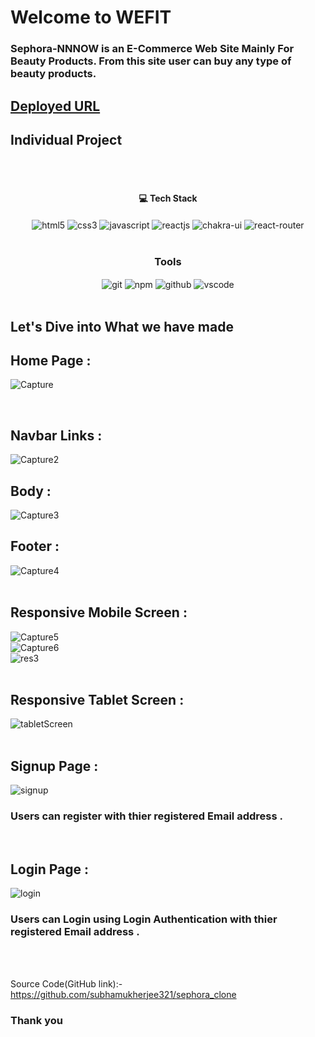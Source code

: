 # Welcome to WEFIT
<h3>Sephora-NNNOW is an E-Commerce Web Site Mainly For Beauty Products. From this site user can buy any type of beauty products.</h3>

## [Deployed URL](https://sephora-nnnow-clone-by-subha.netlify.app/)

## Individual Project
<br/>


<br/>
<h4 align="center">💻 Tech Stack</h4>
 <div align="center">
 <img src="https://img.shields.io/badge/html5-%23E34F26.svg?style=for-the-badge&logo=html5&logoColor=white" align="center" alt="html5">
 <img src = "https://img.shields.io/badge/css3-%231572B6.svg?style=for-the-badge&logo=css3&logoColor=white" align="center" alt="css3">
 <img src="https://img.shields.io/badge/javascript-%23323330.svg?style=for-the-badge&logo=javascript&logoColor=%23F7DF1E"  align="center" alt="javascript" />
 <img src="https://img.shields.io/badge/React-20232A?style=for-the-badge&logo=react&logoColor=61DAFB"  align="center" alt="reactjs" />
   <img src = "https://img.shields.io/badge/chakra ui-%234ED1C5.svg?style=for-the-badge&logo=chakraui&logoColor=white" align="center" alt="chakra-ui"/>
  <img src="https://img.shields.io/badge/React_Router-CA4245?style=for-the-badge&logo=react-router&logoColor=white"  align="center" alt="react-router" />
</div>
<br/>



<div align="center"><h3 align="center">Tools</h3> 
   <img src="https://img.shields.io/badge/netlify-%23000000.svg?style=for-the-badge&logo=netlify&logoColor=#00C7B7" align="center" alt="git"/>
  <img src = "https://img.shields.io/badge/NPM-%23000000.svg?style=for-the-badge&logo=npm&logoColor=white" align="center" alt="npm">
  <img src="https://img.shields.io/badge/GitHub-100000?style=for-the-badge&logo=github&logoColor=white"  align="center" alt="github"/>
   <img src="https://img.shields.io/badge/Visual%20Studio-5C2D91.svg?style=for-the-badge&logo=visual-studio&logoColor=white"  align="center" alt="vscode"/>
    
      
</div>
<br/>



## Let's Dive into What we have made

## Home Page :
![Capture](https://user-images.githubusercontent.com/107471586/214827258-faf244c7-fdb0-4527-802f-656a3659a76b.PNG)

<br/>

## Navbar Links :
![Capture2](https://user-images.githubusercontent.com/107471586/214827431-ca3e562a-31f4-42e6-9378-2111f4aa3f9a.PNG)
<br/>

## Body :
![Capture3](https://user-images.githubusercontent.com/107471586/214827465-5590bd72-848a-4af0-943d-7d7b90d164e3.PNG)
<br/>

## Footer :
![Capture4](https://user-images.githubusercontent.com/107471586/214827526-c4060358-02b1-4d2a-8050-7839be690d18.PNG)
<br/> <br/>

## Responsive Mobile Screen :
![Capture5](https://user-images.githubusercontent.com/107471586/214829140-70125728-8f09-41a7-97ce-e87db581d8e8.PNG) <br/>
![Capture6](https://user-images.githubusercontent.com/107471586/214829170-0efd7121-56a0-4efa-9b91-d6fab0130d40.PNG) <br/>
![res3](https://user-images.githubusercontent.com/107471586/214829208-70172ef9-c566-491e-a90b-f01831c54161.png) <br/> <br/>

## Responsive Tablet Screen :
![tabletScreen](https://user-images.githubusercontent.com/107471586/214829838-eebcd797-99f1-4fd3-bcb5-8776fd68d12e.PNG)
<br/> <br/>


## Signup Page :
![signup](https://user-images.githubusercontent.com/107471586/214827624-f5404991-14e9-4591-8e02-b87a5ddc5675.PNG)
<br/>
<h3>Users can register with thier registered Email address .</h3>
<br/>


## Login Page :
![login](https://user-images.githubusercontent.com/107471586/214827666-9c6a7d89-5773-41c5-9eaf-b382383ebcf9.PNG)
<br/>
<h3>Users can Login using Login Authentication with thier registered Email address .</h3>
<br/> <br/>

Source Code(GitHub link):- https://github.com/subhamukherjee321/sephora_clone


### Thank you

